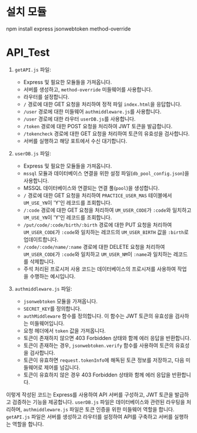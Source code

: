 # 설치 모듈
npm install express jsonwebtoken method-override

# API_Test
1. `getAPI.js` 파일:

   - Express 및 필요한 모듈들을 가져옵니다.
   - 서버를 생성하고, `method-override` 미들웨어를 사용합니다.
   - 라우터를 설정합니다.
   - `/` 경로에 대한 GET 요청을 처리하여 정적 파일 `index.html`을 응답합니다.
   - `/user` 경로에 대한 미들웨어 `authmiddleware.js`를 사용합니다.
   - `/user` 경로에 대한 라우터 `userDB.js`를 사용합니다.
   - `/token` 경로에 대한 POST 요청을 처리하여 JWT 토큰을 발급합니다.
   - `/tokencheck` 경로에 대한 GET 요청을 처리하여 토큰의 유효성을 검사합니다.
   - 서버를 실행하고 해당 포트에서 수신 대기합니다.

2. `userDB.js` 파일:

   - Express 및 필요한 모듈들을 가져옵니다.
   - `mssql` 모듈과 데이터베이스 연결을 위한 설정 파일(`db_pool_config.json`)을 사용합니다.
   - MSSQL 데이터베이스와 연결되는 연결 풀(`pool`)을 생성합니다.
   - `/` 경로에 대한 GET 요청을 처리하여 `PRACTICE_USER_MAS` 테이블에서 `UM_USE_YN`이 'Y'인 레코드를 조회합니다.
   - `/:code` 경로에 대한 GET 요청을 처리하여 `UM_USER_CODE`가 `:code`와 일치하고 `UM_USE_YN`이 'Y'인 레코드를 조회합니다.
   - `/put/code/:code/birth/:birth` 경로에 대한 PUT 요청을 처리하여 `UM_USER_CODE`가 `:code`와 일치하는 레코드의 `UM_USER_BIRTH` 값을 `:birth`로 업데이트합니다.
   - `/code/:code/name/:name` 경로에 대한 DELETE 요청을 처리하여 `UM_USER_CODE`가 `:code`와 일치하고 `UM_USER_NM`이 `:name`과 일치하는 레코드를 삭제합니다.
   - 주석 처리된 프로시저 사용 코드는 데이터베이스의 프로시저를 사용하여 작업을 수행하는 예시입니다.

3. `authmiddleware.js` 파일:

   - `jsonwebtoken` 모듈을 가져옵니다.
   - `SECRET_KEY`를 정의합니다.
   - `authMiddleware` 함수를 정의합니다. 이 함수는 JWT 토큰의 유효성을 검사하는 미들웨어입니다.
   - 요청 헤더에서 `token` 값을 가져옵니다.
   - 토큰이 존재하지 않으면 403 Forbidden 상태와 함께 에러 응답을 반환합니다.
   - 토큰이 존재하는 경우, `jsonwebtoken.verify` 함수를 사용하여 토큰의 유효성을 검사합니다.
   - 토큰이 유효하면 `request.tokenInfo`에 해독된 토큰 정보를 저장하고, 다음 미들웨어로 제어를 넘깁니다.
   - 토큰이 유효하지 않은 경우 403 Forbidden 상태와 함께 에러 응답을 반환합니다.

이렇게 작성된 코드는 Express를 사용하여 API 서버를 구성하고, JWT 토큰을 발급하고 검증하는 기능을 제공합니다. `userDB.js` 파일은 데이터베이스와 관련된 라우팅을 처리하며, `authmiddleware.js` 파일은 토큰 인증을 위한 미들웨어 역할을 합니다. `getAPI.js` 파일은 서버를 생성하고 라우터를 설정하여 API를 구축하고 서버를 실행하는 역할을 합니다.
